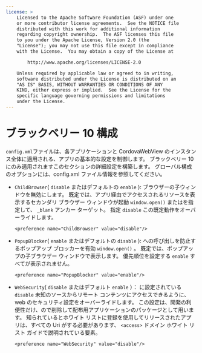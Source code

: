 ```yaml
---
license: >
    Licensed to the Apache Software Foundation (ASF) under one
    or more contributor license agreements.  See the NOTICE file
    distributed with this work for additional information
    regarding copyright ownership.  The ASF licenses this file
    to you under the Apache License, Version 2.0 (the
    "License"); you may not use this file except in compliance
    with the License.  You may obtain a copy of the License at

        http://www.apache.org/licenses/LICENSE-2.0

    Unless required by applicable law or agreed to in writing,
    software distributed under the License is distributed on an
    "AS IS" BASIS, WITHOUT WARRANTIES OR CONDITIONS OF ANY
    KIND, either express or implied.  See the License for the
    specific language governing permissions and limitations
    under the License.
---
```


# ブラックベリー 10 構成

`config.xml`ファイルは、各アプリケーションと CordovaWebView のインスタンス全体に適用される、アプリの基本的な設定を制御します。 ブラックベリー 10 にのみ適用されますこのセクションの詳細設定を構築します。 グローバル構成のオプションには、config.xml ファイル情報を参照してください。

*   `ChildBrowser`( `disable` またはデフォルトの `enable` ): ブラウザーの子ウィンドウを無効にします。 既定では、アプリ経由でアクセスされるリソースを表示するセカンダリ ブラウザー ウィンドウが起動 `window.open()` またはを指定して、 `_blank` アンカー ターゲット。 指定 `disable` この既定動作をオーバーライドします。
    
        <preference name="ChildBrowser" value="disable"/>
        

*   `PopupBlocker`( `enable` またはデフォルトの `disable` ): への呼び出しを防止するポップアップ ブロッカーを有効 `window.open()` 。 既定では、ポップアップの子ブラウザー ウィンドウで表示します。 優先順位を設定する `enable` すべてが表示されません。
    
        <preference name="PopupBlocker" value="enable"/>
        

*   `WebSecurity`( `disable` またはデフォルト `enable` ）： に設定されている `disable` 未知のソースからリモート コンテンツにアクセスできるように、web のセキュリティ設定をオーバーライドします。 この設定は、開発の利便性だけ、ので削除して配布用アプリケーションのパッケージとして用います。 知られているとホワイト リストに登録を使用してリリースされたアプリは、すべての Uri がする必要があります、 `<access>` ドメイン ホワイト リスト ガイドで説明されている要素。
    
        <preference name="WebSecurity" value="disable"/>
